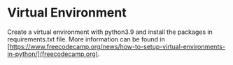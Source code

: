# Virtual Environment

Create a virtual environment with python3.9 and install the packages in requirements.txt file. More information can be found in [https://www.freecodecamp.org/news/how-to-setup-virtual-environments-in-python/](freecodecamp.org).
